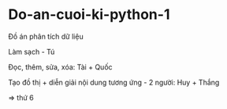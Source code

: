 # Do-an-cuoi-ki-python-1
Đồ án phân tích dữ liệu

Làm sạch - Tú

Đọc, thêm, sửa, xóa: Tài + Quốc

Tạo đồ thị + diễn giải nội dung tương ứng - 2 người: Huy + Thắng

=> thứ 6